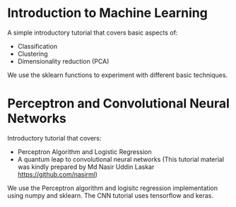 # Introduction to Machine Learning
A simple introductory tutorial that covers basic aspects of:
* Classification
* Clustering
* Dimensionality reduction (PCA)

We use the sklearn functions to experiment with different basic techniques.

# Perceptron and Convolutional Neural Networks
Introductory tutorial that covers:
* Perceptron Algorithm and Logistic Regression
* A quantum leap to convolutional neural networks (This tutorial material was kindly prepared by Md Nasir Uddin Laskar https://github.com/nasirml)

We use the Perceptron algorithm and logisitc regression implementation using numpy and sklearn. The CNN tutorial uses tensorflow and keras.
